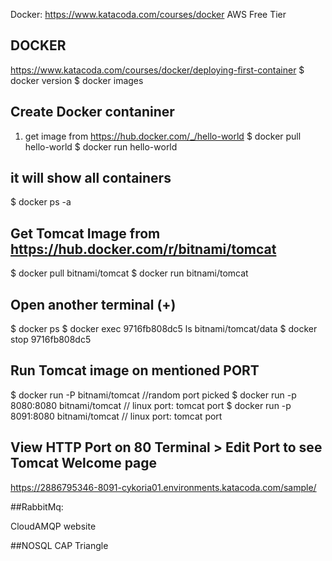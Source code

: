 Docker:
https://www.katacoda.com/courses/docker
AWS Free Tier

## DOCKER

https://www.katacoda.com/courses/docker/deploying-first-container
$ docker version
$ docker images

## Create Docker contaniner
1. get image from https://hub.docker.com/_/hello-world
$ docker pull hello-world
$ docker run hello-world
## it will show all containers
$ docker ps -a  

## Get Tomcat Image from https://hub.docker.com/r/bitnami/tomcat
$ docker pull bitnami/tomcat
$ docker run bitnami/tomcat
## Open another terminal (+)
$ docker ps
$ docker exec 9716fb808dc5 ls bitnami/tomcat/data
$ docker stop 9716fb808dc5

## Run Tomcat image on mentioned PORT
$ docker run -P bitnami/tomcat //random port picked
$ docker run -p 8080:8080 bitnami/tomcat  // linux port: tomcat port
$ docker run -p 8091:8080 bitnami/tomcat  // linux port: tomcat port 
## View HTTP Port on 80 Terminal > Edit Port to see Tomcat Welcome page
https://2886795346-8091-cykoria01.environments.katacoda.com/sample/


##RabbitMq:

CloudAMQP website


##NOSQL
CAP Triangle
